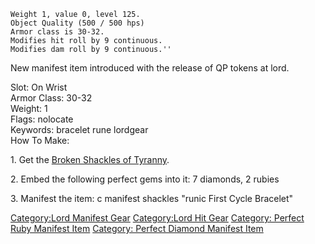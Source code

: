 `Weight 1, value 0, level 125.`  
`Object Quality (500 / 500 hps)`  
`Armor class is 30-32.`  
`Modifies hit roll by 9 continuous.`  
`Modifies dam roll by 9 continuous.''`

New manifest item introduced with the release of QP tokens at lord.

Slot: On Wrist  
Armor Class: 30-32  
Weight: 1  
Flags: nolocate  
Keywords: bracelet rune lordgear  
How To Make:

1\. Get the [Broken Shackles of
Tyranny](Broken_Shackles_of_Tyranny "wikilink").

2\. Embed the following perfect gems into it: 7 diamonds, 2 rubies

3\. Manifest the item: c manifest shackles "runic First Cycle Bracelet"

[Category:Lord Manifest Gear](Category:Lord_Manifest_Gear "wikilink")
[Category:Lord Hit Gear](Category:Lord_Hit_Gear "wikilink") [Category:
Perfect Ruby Manifest
Item](Category:_Perfect_Ruby_Manifest_Item "wikilink") [Category:
Perfect Diamond Manifest
Item](Category:_Perfect_Diamond_Manifest_Item "wikilink")

